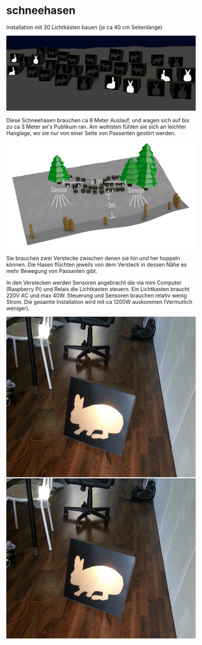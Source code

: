 schneehasen
============


Installation mit 30 Lichtkästen bauen (je ca 40 cm Seitenlänge)

![animgif](https://raw.githubusercontent.com/simonbroggi/schneehasen/master/doku/schneehasen.gif)

Diese Schneehasen brauchen ca 8 Meter Auslauf, und wagen sich auf bis zu ca 3 Meter an's Publikum ran. Am wohlsten fühlen sie sich an leichter Hanglage, wo sie nur von einer Seite von Passanten gestört werden.

![overview](https://raw.githubusercontent.com/simonbroggi/schneehasen/master/doku/uebersicht.png)

Sie brauchen zwei Verstecke zwischen denen sie hin und her hoppeln können.
Die Hasen flüchten jeweils von dem Versteck in dessen Nähe es mehr Bewegung von Passanten gibt.

In den Verstecken werden Sensoren angebracht die via mini Computer (Raspberry Pi) und Relais die Lichtkasten steuern. Ein Lichtkasten braucht 220V AC und max 40W. Steuerung und Sensoren brauchen relativ wenig Strom. Die gesamte Installation wird mit ca 1200W auskommen (Vermutlich weniger).


![firstBox](https://raw.githubusercontent.com/simonbroggi/schneehasen/master/doku/first_rabbit.jpg)
![firstRabbit](https://raw.githubusercontent.com/simonbroggi/schneehasen/master/doku/first_rabbit.jpg)
